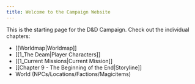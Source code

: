 ```yaml
---
title: Welcome to the Campaign Website
---
```


This is the starting page for the D&D Campaign. Check out the individual chapters:
- [[Worldmap|Worldmap]]
- [[1_The Deam|Player Characters]]
- [[1_Current Missions|Current Mission]]
- [[Chapter 9 - The Beginning of the End|Storyline]]
- World (NPCs/Locations/Factions/Magicitems)
